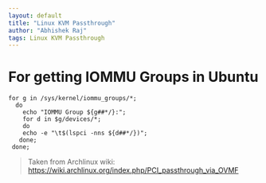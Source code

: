```yaml
---
layout: default
title: "Linux KVM Passthrough"
author: "Abhishek Raj"
tags: Linux KVM Passthrough
---
```


# For getting IOMMU Groups in Ubuntu
```shell
for g in /sys/kernel/iommu_groups/*;
  do 
    echo "IOMMU Group ${g##*/}:";
    for d in $g/devices/*;
    do
    echo -e "\t$(lspci -nns ${d##*/})";
   done;
 done;
```
> Taken from Archlinux wiki: https://wiki.archlinux.org/index.php/PCI_passthrough_via_OVMF
